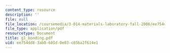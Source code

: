 ```yaml
---
content_type: resource
description: ''
file: null
file_location: /coursemedia/3-014-materials-laboratory-fall-2006/ee754dd83ab8601d0e03c05ba2f614e1_g1_bonding.pdf
file_type: application/pdf
resourcetype: Document
title: g1_bonding.pdf
uid: ee754dd8-3ab8-601d-0e03-c05ba2f614e1
---
```

